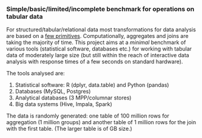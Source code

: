 
### Simple/basic/limited/incomplete benchmark for operations on tabular data

For structured/tabular/relational data most transformations for data analysis are based on a [few
primitives](https://github.com/hadley/dplyr). Computationally, aggregates and joins are taking the majority
of time. This project aims at a *minimal* benchmark of various tools 
(statistical software, databases etc.) for working with tabular data of moderately
large size (but still within the reach of interactive data analysis with response times
of a few seconds on standard hardware).

The tools analysed are:

1. Statistical software: R (dplyr, data.table) and Python (pandas)
2. Databases (MySQL, Postgres)
3. Analytical databases (3 MPP/columnar stores)
4. Big data systems (Hive, Impala, Spark)

The data is randomly generated: one table of 100 million rows for aggregation
(1 million groups) and another table of 1 million rows for the join with the first table.
(The larger table is of GB size.)




